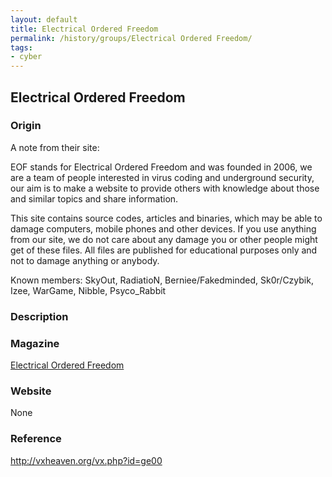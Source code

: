 ```yaml
---
layout: default
title: Electrical Ordered Freedom
permalink: /history/groups/Electrical Ordered Freedom/
tags:
- cyber
---
```


## Electrical Ordered Freedom

### Origin
A note from their site:

EOF stands for Electrical Ordered Freedom and was founded in 2006, we are a team of people interested in virus coding and underground security, our aim is to make a website to provide others with knowledge about those and similar topics and share information.

This site contains source codes, articles and binaries, which may be able to damage computers, mobile phones and other devices. If you use anything from our site, we do not care about any damage you or other people might get of these files. All files are published for educational purposes only and not to damage anything or anybody.

Known members: SkyOut, RadiatioN, Berniee/Fakedminded, Sk0r/Czybik, Izee, WarGame, Nibble, Psyco_Rabbit

### Description

### Magazine
[Electrical Ordered Freedom](http://vxheaven.org/vx.php?id=ze02)

### Website
None

### Reference
http://vxheaven.org/vx.php?id=ge00
